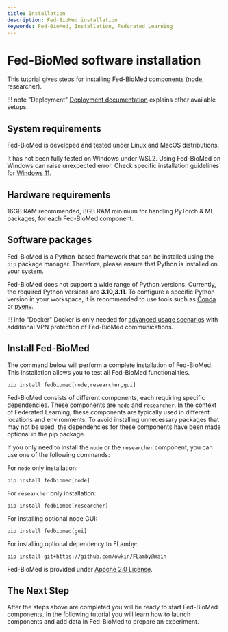```yaml
---
title: Installation
description: Fed-BioMed installation
keywords: Fed-BioMed, Installation, Federated Learning
---
```


# Fed-BioMed software installation

This tutorial gives steps for installing Fed-BioMed components (node, researcher).

!!! note "Deployment"
    [Deployment documentation](../user-guide/deployment/deployment.md) explains other available setups.


## System requirements

Fed-BioMed is developed and tested under  Linux and MacOS distributions.

It has not been fully tested on Windows under WSL2. Using Fed-BioMed on Windows can raise unexpected error.
Check specific installation guidelines for [Windows 11](../../user-guide/installation/windows-installation).

## Hardware requirements

16GB RAM recommended, 8GB RAM minimum for handling PyTorch & ML packages, for each Fed-BioMed component.


## Software packages

Fed-BioMed is a Python-based framework that can be installed using the `pip` package manager. 
Therefore, please ensure that Python is installed on your system.

Fed-BioMed does not support a wide range of Python versions. 
Currently, the required Python versions are **3.10,3.11**. 
To configure a specific Python version in your workspace, it is recommended to use tools such as [Conda](https://docs.conda.io/) or [pyenv](https://github.com/pyenv/pyenv).


!!! info "Docker"
    Docker is only needed for [advanced usage scenarios](../user-guide/deployment/deployment.md) with additional VPN protection of Fed-BioMed communications.


## Install Fed-BioMed

The command below will perform a complete installation of Fed-BioMed. This installation allows you to test all Fed-BioMed functionalities.

```
pip install fedbiomed[node,researcher,gui]
```

Fed-BioMed consists of different components, each requiring specific dependencies. These components are `node` and `researcher`. In the context of Federated Learning, these components are typically used in different locations and environments. To avoid installing unnecessary packages that may not be used, the dependencies for these components have been made optional in the pip package.

If you only need to install the `node` or the `researcher` component, you can use one of the following commands:

For `node` only installation:
```
pip install fedbiomed[node]
```

For `researcher` only installation:
```
pip install fedbiomed[researcher]
```

For installing optional node GUI:
```
pip install fedbiomed[gui]
```

For installing optional dependency to FLamby:
```
pip install git+https://github.com/owkin/FLamby@main
```

Fed-BioMed is provided under [Apache 2.0 License](https://github.com/fedbiomed/fedbiomed/blob/master/LICENSE.md).



## The Next Step

After the steps above are completed you will be ready to start Fed-BioMed components. In the following tutorial you will learn how to launch components and add data in Fed-BioMed to prepare an experiment.
